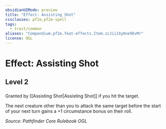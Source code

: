 ```yaml
---
obsidianUIMode: preview
title: "Effect: Assisting Shot"
cssclasses: pf2e,pf2e-spell
tags:
  - trait/common
aliases: "Compendium.pf2e.feat-effects.Item.zcJii1XyOne9EvMr"
license: OGL
---
```

# Effect: Assisting Shot
## Level 2
### 






Granted by [[Assisting Shot|Assisting Shot]] if you hit the target.

The next creature other than you to attack the same target before the start of your next turn gains a +1 circumstance bonus on their roll.

*Source: Pathfinder Core Rulebook*
*OGL*